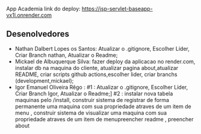 App Academia
link do deploy: https://jsp-servlet-baseapp-vx1l.onrender.com
## Desenolvedores

- Nathan Dalbert Lopes os Santos:
  Atualizar o .gitignore,
  Escolher Líder,
  Criar Branch nathan,
  Atualizar o Readme;
- Mickael de Albuquerque Silva: fazer deploy da aplicacao no render.com,
  instalar db na maquina do cliente,
  atualizar pagina about,atualizar README,
  criar scripts github actions,escolher lider,
  criar branchs (development,mickael);
- Igor Emanuel Oliveira Rêgo :
  #1 : Atualizar o .gitignore,
  Escolher Líder,
  Criar Branch Igor,
  Atualizar o Readme;]
  #2 : instalar nova tabela maquinas pelo /install, construir sistema de registrar de forma permanente uma maquina com sua propriedade atraves de um item de menu , construir sistema de visualizar uma maquina com     sua propriedade atraves de um item de menupreencher readme , preencher about

  
